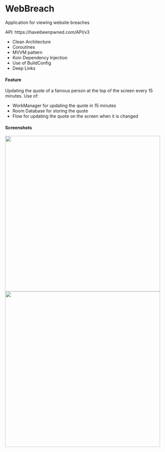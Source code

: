 # WebBreach

<p>Application for viewing website breaches</p>
<p>API: https://haveibeenpwned.com/API/v3 </p>

<ul>
<li>Clean Architecture</li>
<li>Coroutines</li>
<li>MVVM pattern</li>
<li>Koin Dependency Injection</li>
<li>Use of BuildConfig</li>
<li>Deep Links</li>
</ul>

<h4>Feature</h4>
<p>Updating the quote of a famous person at the top of the screen every 15 minutes. Use of:</p>
<ul>
<li>WorkManager for updating the quote in 15 minutes</li>
<li>Room Database for storing the quote</li>
<li>Flow for updating the quote on the screen when it is changed</li>
</ul>

<h4>Screenshots</h4>

<img src="https://user-images.githubusercontent.com/47060392/111915383-2c71fb80-8aa0-11eb-8470-9744354933dc.jpg" height="500"> <img src="https://user-images.githubusercontent.com/47060392/111915399-3d227180-8aa0-11eb-906e-ca6b39c83439.jpg" height="500">

